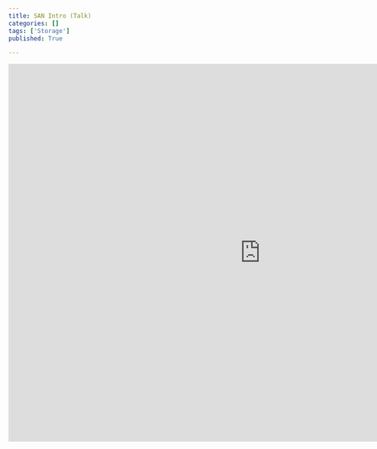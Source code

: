 ```yaml
---
title: SAN Intro (Talk)
categories: []
tags: ['Storage']
published: True

---
```


<iframe src="https://player.vimeo.com/video/141612064" width="1000" height="750" frameborder="0" align="CENTER" webkitallowfullscreen mozallowfullscreen allowfullscreen></iframe>

